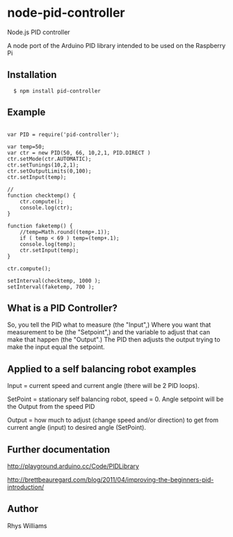 # node-pid-controller

 Node.js PID controller

A node port of the Arduino PID library intended to be used on the Raspberry Pi

## Installation

      $ npm install pid-controller

## Example

```

var PID = require('pid-controller');

var temp=50;
var ctr = new PID(50, 66, 10,2,1, PID.DIRECT )
ctr.setMode(ctr.AUTOMATIC);
ctr.setTunings(10,2,1);
ctr.setOutputLimits(0,100);
ctr.setInput(temp); 

// 
function checktemp() {
	ctr.compute();
	console.log(ctr);
}

function faketemp() {
	//temp=Math.round((temp+.1));
	if ( temp < 69 ) temp=(temp+.1);
	console.log(temp);
	ctr.setInput(temp); 
}

ctr.compute(); 

setInterval(checktemp, 1000 );
setInterval(faketemp, 700 );

```



## What is a PID Controller?

So, you tell the PID what to measure (the "Input",) Where you want that measurement to be (the "Setpoint",) and the variable to adjust that can make that happen (the "Output".) The PID then adjusts the output trying to make the input equal the setpoint.

## Applied to a self balancing robot examples

Input = current speed and current angle (there will be 2 PID loops).

SetPoint = stationary self balancing robot, speed = 0. Angle setpoint will be the Output from the speed PID

Output = how much to adjust (change speed and/or direction) to get from current angle (input) to desired angle (SetPoint).


## Further documentation

http://playground.arduino.cc/Code/PIDLibrary

http://brettbeauregard.com/blog/2011/04/improving-the-beginners-pid-introduction/


## Author

Rhys Williams
